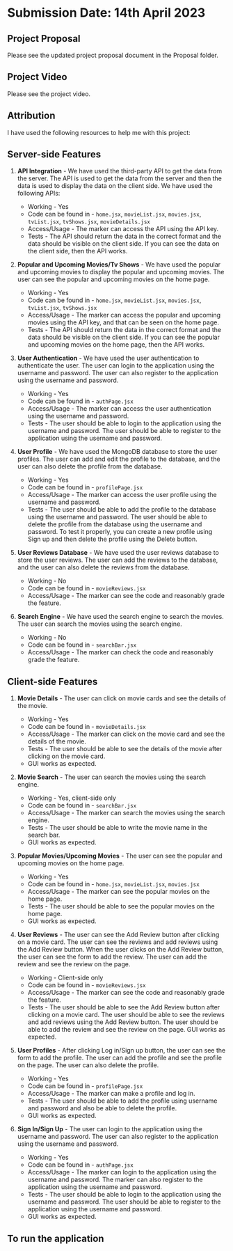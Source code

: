 # Submission Date: 14th April 2023

## Project Proposal

Please see the updated project proposal document in the Proposal folder.

## Project Video

Please see the project video.

## Attribution

I have used the following resources to help me with this project:

## Server-side Features

1. **API Integration** - We have used the third-party API to get the data from the server. The API is used to get the data from the server and then the data is used to display the data on the client side. We have used the following APIs:

   - Working - Yes
   - Code can be found in - `home.jsx`, `movieList.jsx`, `movies.jsx`, `tvList.jsx`, `tvShows.jsx`, `movieDetails.jsx`
   - Access/Usage - The marker can access the API using the API key.
   - Tests - The API should return the data in the correct format and the data should be visible on the client side. If you can see the data on the client side, then the API works.

2. **Popular and Upcoming Movies/Tv Shows** - We have used the popular and upcoming movies to display the popular and upcoming movies. The user can see the popular and upcoming movies on the home page.

   - Working - Yes
   - Code can be found in - `home.jsx`, `movieList.jsx`, `movies.jsx`, `tvList.jsx`, `tvShows.jsx`
   - Access/Usage - The marker can access the popular and upcoming movies using the API key, and that can be seen on the home page.
   - Tests - The API should return the data in the correct format and the data should be visible on the client side. If you can see the popular and upcoming movies on the home page, then the API works.

3. **User Authentication** - We have used the user authentication to authenticate the user. The user can login to the application using the username and password. The user can also register to the application using the username and password.

   - Working - Yes
   - Code can be found in - `authPage.jsx`
   - Access/Usage - The marker can access the user authentication using the username and password.
   - Tests - The user should be able to login to the application using the username and password. The user should be able to register to the application using the username and password.

4. **User Profile** - We have used the MongoDB database to store the user profiles. The user can add and edit the profile to the database, and the user can also delete the profile from the database.

   - Working - Yes
   - Code can be found in - `profilePage.jsx`
   - Access/Usage - The marker can access the user profile using the username and password.
   - Tests - The user should be able to add the profile to the database using the username and password. The user should be able to delete the profile from the database using the username and password. To test it properly, you can create a new profile using Sign up and then delete the profile using the Delete button.

5. **User Reviews Database** - We have used the user reviews database to store the user reviews. The user can add the reviews to the database, and the user can also delete the reviews from the database.

   - Working - No
   - Code can be found in - `movieReviews.jsx`
   - Access/Usage - The marker can see the code and reasonably grade the feature.

6. **Search Engine** - We have used the search engine to search the movies. The user can search the movies using the search engine.

   - Working - No
   - Code can be found in - `searchBar.jsx`
   - Access/Usage - The marker can check the code and reasonably grade the feature.

## Client-side Features

1. **Movie Details** - The user can click on movie cards and see the details of the movie.

   - Working - Yes
   - Code can be found in - `movieDetails.jsx`
   - Access/Usage - The marker can click on the movie card and see the details of the movie.
   - Tests - The user should be able to see the details of the movie after clicking on the movie card.
   - GUI works as expected.

2. **Movie Search** - The user can search the movies using the search engine.

   - Working - Yes, client-side only
   - Code can be found in - `searchBar.jsx`
   - Access/Usage - The marker can search the movies using the search engine.
   - Tests - The user should be able to write the movie name in the search bar.
   - GUI works as expected.

3. **Popular Movies/Upcoming Movies** - The user can see the popular and upcoming movies on the home page.

   - Working - Yes
   - Code can be found in - `home.jsx`, `movieList.jsx`, `movies.jsx`
   - Access/Usage - The marker can see the popular movies on the home page.
   - Tests - The user should be able to see the popular movies on the home page.
   - GUI works as expected.

4. **User Reviews** - The user can see the Add Review button after clicking on a movie card. The user can see the reviews and add reviews using the Add Review button. When the user clicks on the Add Review button, the user can see the form to add the review. The user can add the review and see the review on the page.

   - Working - Client-side only
   - Code can be found in - `movieReviews.jsx`
   - Access/Usage - The marker can see the code and reasonably grade the feature.
   - Tests - The user should be able to see the Add Review button after clicking on a movie card. The user should be able to see the reviews and add reviews using the Add Review button. The user should be able to add the review and see the review on the page. GUI works as expected.

5. **User Profiles** - After clicking Log in/Sign up button, the user can see the form to add the profile. The user can add the profile and see the profile on the page. The user can also delete the profile.

   - Working - Yes
   - Code can be found in - `profilePage.jsx`
   - Access/Usage - The marker can make a profile and log in.
   - Tests - The user should be able to add the profile using username and password and also be able to delete the profile. 
   - GUI works as expected.

6. **Sign In/Sign Up** - The user can login to the application using the username and password. The user can also register to the application using the username and password.

   - Working - Yes
   - Code can be found in - `authPage.jsx`
   - Access/Usage - The marker can login to the application using the username and password. The marker can also register to the application using the username and password.
   - Tests - The user should be able to login to the application using the username and password. The user should be able to register to the application using the username and password. 
   - GUI works as expected.


## To run the application